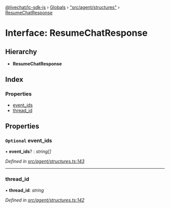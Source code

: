 [@livechat/lc-sdk-js](../README.md) › [Globals](../globals.md) › ["src/agent/structures"](../modules/_src_agent_structures_.md) › [ResumeChatResponse](_src_agent_structures_.resumechatresponse.md)

# Interface: ResumeChatResponse

## Hierarchy

* **ResumeChatResponse**

## Index

### Properties

* [event_ids](_src_agent_structures_.resumechatresponse.md#optional-event_ids)
* [thread_id](_src_agent_structures_.resumechatresponse.md#thread_id)

## Properties

### `Optional` event_ids

• **event_ids**? : *string[]*

*Defined in [src/agent/structures.ts:143](https://github.com/livechat/lc-sdk-js/blob/aff69b2/src/agent/structures.ts#L143)*

___

###  thread_id

• **thread_id**: *string*

*Defined in [src/agent/structures.ts:142](https://github.com/livechat/lc-sdk-js/blob/aff69b2/src/agent/structures.ts#L142)*
